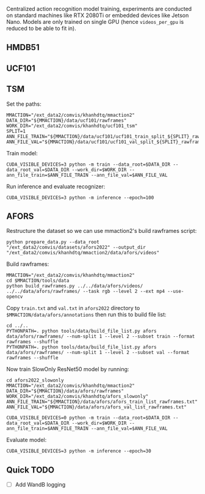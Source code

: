 Centralized action recognition model training, experiments are conducted on standard machines like RTX 2080Ti or embedded devices like Jetson Nano.
Models are only trained on single GPU (hence `videos_per_gpu` is reduced to be able to fit in).
## HMDB51

## UCF101 

## TSM 

Set the paths:
```shell
MMACTION="/ext_data2/comvis/khanhdtq/mmaction2"
DATA_DIR="${MMACTION}/data/ucf101/rawframes"
WORK_DIR="/ext_data2/comvis/khanhdtq/ucf101_tsm"
SPLIT=1
ANN_FILE_TRAIN="${MMACTION}/data/ucf101/ucf101_train_split_${SPLIT}_rawframes.txt"
ANN_FILE_VAL="${MMACTION}/data/ucf101/ucf101_val_split_${SPLIT}_rawframes.txt"
```

Train model:
```shell
CUDA_VISIBLE_DEVICES=3 python -m train --data_root=$DATA_DIR --data_root_val=$DATA_DIR --work_dir=$WORK_DIR --ann_file_train=$ANN_FILE_TRAIN --ann_file_val=$ANN_FILE_VAL
```

Run inference and evaluate recognizer:
```shell
CUDA_VISIBLE_DEVICES=3 python -m inference --epoch=100
```

## AFORS
Restructure the dataset so we can use mmaction2's build rawframes script:
```shell
python prepare_data.py --data_root "/ext_data2/comvis/datasets/afors2022" --output_dir "/ext_data2/comvis/khanhdtq/mmaction2/data/afors/videos"
```
Build rawframes:
```shell 
MMACTION="/ext_data2/comvis/khanhdtq/mmaction2"
cd $MMACTION/tools/data 
python build_rawframes.py ../../data/afors/videos/ ../../data/afors/rawframes/ --task rgb --level 2 --ext mp4 --use-opencv
```
Copy `train.txt` and `val.txt` in `afors2022` directory to `$MMACTION/data/afors/annotations` then run this to build file list:
```shell 
cd ../..
PYTHONPATH=. python tools/data/build_file_list.py afors data/afors/rawframes/ --num-split 1 --level 2 --subset train --format rawframes --shuffle
PYTHONPATH=. python tools/data/build_file_list.py afors data/afors/rawframes/ --num-split 1 --level 2 --subset val --format rawframes --shuffle
```
Now train SlowOnly ResNet50 model by running:
```shell
cd afors2022_slowonly
MMACTION="/ext_data2/comvis/khanhdtq/mmaction2"
DATA_DIR="${MMACTION}/data/afors/rawframes"
WORK_DIR="/ext_data2/comvis/khanhdtq/afors_slowonly"
ANN_FILE_TRAIN="${MMACTION}/data/afors/afors_train_list_rawframes.txt"
ANN_FILE_VAL="${MMACTION}/data/afors/afors_val_list_rawframes.txt"

CUDA_VISIBLE_DEVICES=0 python -m train --data_root=$DATA_DIR --data_root_val=$DATA_DIR --work_dir=$WORK_DIR --ann_file_train=$ANN_FILE_TRAIN --ann_file_val=$ANN_FILE_VAL
```
Evaluate model:
```shell 
CUDA_VISIBLE_DEVICES=3 python -m inference --epoch=30
```

## Quick TODO
- [ ] Add WandB logging 
